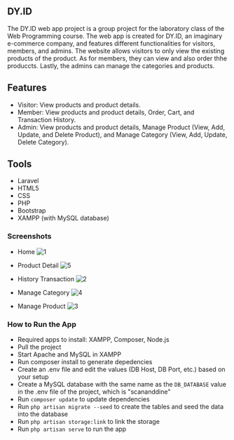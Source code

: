## DY.ID

The DY.ID web app project is a group project for the laboratory class of the Web Programming course. The web app is created for DY.ID, an imaginary e-commerce company, and features different functionalities for visitors, members, and admins. The website allows visitors to only view the existing products of the product. As for members, they can view and also order thhe produccts. Lastly, the admins can manage the categories and products.



## Features
- Visitor: View products and product details.
- Member: View products and product details, Order, Cart, and Transaction History.
- Admin: View products and product details, Manage Product (View, Add, Update, and Delete Product), and Manage Category (View, Add, Update, Delete Category).



## Tools
- Laravel
- HTML5
- CSS
- PHP
- Bootstrap
- XAMPP (with MySQL database)



### Screenshots
- Home 
![1](https://user-images.githubusercontent.com/79920236/170665471-9f00aa22-9cd6-4b4f-8316-92b78bcbfab6.png)

- Product Detail
![5](https://user-images.githubusercontent.com/79920236/170665492-b53fe7d1-6b7b-42ca-a89c-66270a99d391.png)

- History Transaction
![2](https://user-images.githubusercontent.com/79920236/170665530-d38685cb-d9bd-472c-bb91-903df57bab31.png)

- Manage Category
![4](https://user-images.githubusercontent.com/79920236/170665593-8fc62324-7ae6-4267-b1fe-f1fd73a164a9.png)

- Manage Product
![3](https://user-images.githubusercontent.com/79920236/170665609-67937c70-3865-456f-9d3b-8144f534cdb8.png)



### How to Run the App
- Required apps to install: XAMPP, Composer, Node.js
- Pull the project
- Start Apache and MySQL in XAMPP
- Run composer install to generate depedencies
- Create an .env file and edit the values (DB Host, DB Port, etc.) based on your setup
- Create a MySQL database with the same name as the ```DB_DATABASE``` value in the .env file of the project, which is "scananddine"
- Run ```composer update``` to update dependencies
- Run ```php artisan migrate --seed``` to create the tables and seed the data into the database
- Run ```php artisan storage:link``` to link the storage
- Run ```php artisan serve``` to run the app

